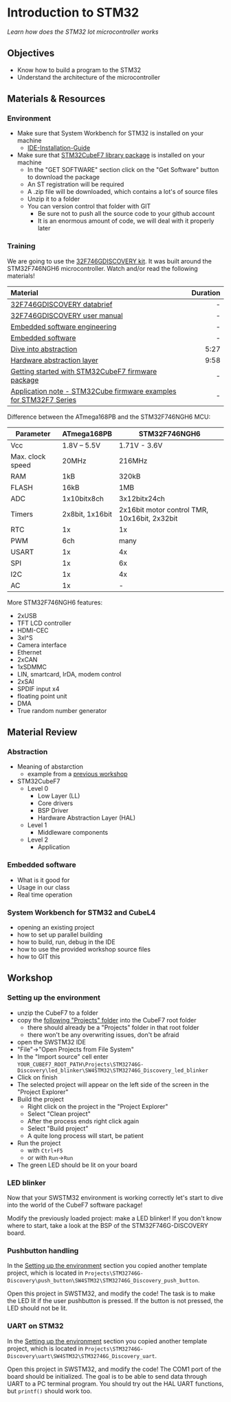 # Introduction to STM32
*Learn how does the STM32 Iot microcontroller works*

## Objectives
- Know how to build a program to the STM32
- Understand the architecture of the microcontroller

## Materials & Resources
### Environment
  - Make sure that System Workbench for STM32 is installed on your machine
    - [IDE-Installation-Guide](https://github.com/greenfox-academy/totoro-syllabus/blob/master/IDE-Installation-Guide.md)
  - Make sure that [STM32CubeF7 library package](https://my.st.com/content/my_st_com/en/products/embedded-software/mcus-embedded-software/stm32-embedded-software/stm32cube-embedded-software/stm32cubef7.license%3d1497432583192.html) is installed on your machine
      - In the "GET SOFTWARE" section click on the "Get Software" button to download the package
      - An ST registration will be required
      - A .zip file will be downloaded, which contains a lot's of source files
      - Unzip it to a folder
      - You can version control that folder with GIT
          - Be sure not to push all the source code to your github account
          - It is an enormous amount of code, we will deal with it properly later

### Training
We are going to use the [32F746GDISCOVERY    kit](http://www.st.com/en/evaluation-tools/32f746gdiscovery.html). It was built
around the STM32F746NGH6 microcontroller. Watch and/or read the following materials!

| Material | Duration |
|:---------|-----:|
|[32F746GDISCOVERY databrief](http://www.st.com/content/ccc/resource/technical/document/data_brief/b3/48/2b/e3/d2/12/45/c1/DM00179227.pdf/files/DM00179227.pdf/jcr:content/translations/en.DM00179227.pdf)| - |
|[32F746GDISCOVERY user manual](http://www.st.com/content/ccc/resource/technical/document/user_manual/f0/14/c1/b9/95/6d/40/4d/DM00190424.pdf/files/DM00190424.pdf/jcr:content/translations/en.DM00190424.pdf)|-|
|[Embedded software engineering](https://www.linkedin.com/pulse/5-differences-between-embedded-maharajan)|-|
| [Embedded software](http://internetofthingsagenda.techtarget.com/definition/embedded-software)|-|
| [Dive into abstraction](https://www.youtube.com/watch?v=X8QSymRlEEY)| 5:27 |
| [Hardware abstraction layer](https://www.youtube.com/watch?v=Va8c9g3NclA)| 9:58 |
| [Getting started with STM32CubeF7 firmware package](http://www.st.com/content/ccc/resource/technical/document/user_manual/47/af/1e/94/ef/a2/49/e6/DM00180213.pdf/files/DM00180213.pdf/jcr:content/translations/en.DM00180213.pdf)|-|
| [Application note - STM32Cube firmware examples for STM32F7 Series](http://www.st.com/content/ccc/resource/technical/document/application_note/83/72/1e/52/2b/de/4c/7e/DM00210367.pdf/files/DM00210367.pdf/jcr:content/translations/en.DM00210367.pdf)|-|

Difference between the ATmega168PB and the STM32F746NGH6 MCU:

| Parameter | ATmega168PB | STM32F746NGH6 |
|-----------|-------------|---------------|
| Vcc | 1.8V – 5.5V | 1.71V - 3.6V |
| Max. clock speed | 20MHz | 216MHz |
| RAM | 1kB | 320kB |
| FLASH | 16kB | 1MB |
| ADC | 1x10bitx8ch | 3x12bitx24ch |
| Timers | 2x8bit, 1x16bit| 2x16bit motor control TMR, 10x16bit, 2x32bit |
| RTC | 1x | 1x |
| PWM | 6ch | many |
| USART | 1x | 4x|
| SPI | 1x | 6x |
| I2C | 1x | 4x |
| AC | 1x | - |

More STM32F746NGH6 features:
- 2xUSB
- TFT LCD controller
- HDMI-CEC
- 3xI^S
- Camera interface
- Ethernet
- 2xCAN
- 1xSDMMC
- LIN, smartcard, IrDA, modem control
- 2xSAI
- SPDIF input x4
- floating point unit
- DMA
- True random number generator

## Material Review
### Abstraction
- Meaning of abstarction
    - example from a [previous workshop](#)
- STM32CubeF7
    - Level 0
        - Low Layer (LL)
        - Core drivers
        - BSP Driver
        - Hardware Abstraction Layer (HAL)
    - Level 1
        - Middleware components
    - Level 2
        - Application

### Embedded software
- What is it good for
- Usage in our class
- Real time operation

### System Workbench for STM32 and CubeL4
- opening an existing project
- how to set up parallel building
- how to build, run, debug in the IDE
- how to use the provided workshop source files
- how to GIT this

## Workshop
### Setting up the environment
- unzip the CubeF7 to a folder
- copy the [following "Projects" folder](#) into the CubeF7 root folder
    - there should already be a "Projects" folder in that root folder
    - there won't be any overwriting issues, don't be afraid
- open the SWSTM32 IDE
- "File"->"Open Projects from File System"
- In the "Import source" cell enter ```YOUR_CUBEF7_ROOT_PATH\Projects\STM32746G-Discovery\led_blinker\SW4STM32\STM32746G_Discovery_led_blinker```
- Click on finish
- The selected project will appear on the left side of the screen in the "Project Explorer"
- Build the project
    - Right click on the project in the "Project Explorer"
    - Select "Clean project"
    - After the process ends right click again
    - Select "Build project"
    - A quite long process will start, be patient
- Run the project
    - with `Ctrl+F5`
    - or with `Run`->`Run`
- The green LED should be lit on your board

### LED blinker
Now that your SWSTM32 environment is working correctly let's start to dive into
the world of the CubeF7 software package!

Modify the previously loaded project: make a LED blinker! If you don't know where
to start, take a look at the BSP of the STM32F746G-DISCOVERY board.

### Pushbutton handling
In the [Setting up the environment](#setting-up-the-environment) section
you copied another template project, which is located in `Projects\STM32746G-Discovery\push_button\SW4STM32\STM32746G_Discovery_push_button`.

Open this project in SWSTM32, and modify the code! The task is to make the LED lit
if the user pushbutton is pressed. If the button is not pressed, the LED should not
be lit.

### UART on STM32
In the [Setting up the environment](#setting-up-the-environment) section
you copied another template project, which is located in `Projects\STM32746G-Discovery\uart\SW4STM32\STM32746G_Discovery_uart`.

Open this project in SWSTM32, and modify the code! The COM1 port of the board should
be initialized. The goal is to be able to send data through UART to a PC terminal program.
You should try out the HAL UART functions, but `printf()` should work too.
